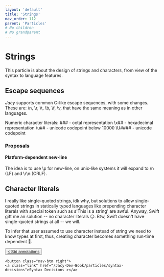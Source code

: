 ```yaml
---
layout: 'default'
title: 'Strings'
nav_order: 112
parent: 'Particles'
# No children
# No grandparent
---
```


# Strings

This particle is about the design of strings and characters, from view of the syntax to language features.

## Escape sequences

_Jacy_ supports common C-like escape sequences, with some changes.
These are: <span class="inline-code highlight-jc hljs">\n</span>, <span class="inline-code highlight-jc hljs">\r</span>, <span class="inline-code highlight-jc hljs">\t</span>, <span class="inline-code highlight-jc hljs">\b</span>, <span class="inline-code highlight-jc hljs">\f</span>, <span class="inline-code highlight-jc hljs">\v</span>, that have the same meaning as in other languages.

Numeric character literals:
<span class="inline-code highlight-jc hljs">\###</span> - octal representation
<span class="inline-code highlight-jc hljs">\x##</span> - hexadecimal representation
<span class="inline-code highlight-jc hljs">\u##</span> - unicode codepoint below <span class="inline-code highlight-jc hljs"><span class="hljs-number">10000</span></span>
<span class="inline-code highlight-jc hljs">\U####</span> - unicode codepoint

### Proposals

#### Platform-dependent new-line

The idea is to use <span class="inline-code highlight-jc hljs">\p</span> for new-line, on unix-like systems it will expand to <span class="inline-code highlight-jc hljs">\n</span> (LF) and <span class="inline-code highlight-jc hljs">\r\n</span> (CRLF).

## Character literals

I really like single-quoted strings, idk why, but solutions to allow single-quoted strings in statically typed languages like prepending character literals with special token such as <span class="inline-code highlight-jc hljs">s<span class="hljs-symbol">&#x27;This</span> is a string&#x27;</span> are awful.
Anyway, Swift gift me an solution -- no character literals 😐.  Btw, Swift doesn't have single-quoted strings at all -- we will.

To infer that user assumed to use character instead of string we need to know types at first, thus, creating character becomes something run-time dependent 🤔.
<div class="nav-btn-block">
    <button class="nav-btn left">
    <a class="link" href="/Jacy-Dev-Book/particles/std-annotations">< Std annotations</a>
</button>

    <button class="nav-btn right">
    <a class="link" href="/Jacy-Dev-Book/particles/syntax-decisions">Syntax Decisions ></a>
</button>

</div>
